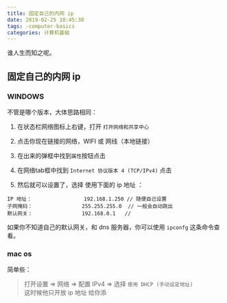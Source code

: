```yaml
---
title: 固定自己的内网 ip
date: 2019-02-25 10:45:38
tags: -computer-basics
categories: 计算机基础
---
```


谁人生而知之呢。

<!-- more -->

## 固定自己的内网 ip

### WINDOWS

不管是哪个版本，大体思路相同：

1. 在状态栏网络图标上右键，打开 `打开网络和共享中心`

2. 点击你现在链接的网络，WIFI 或 网线（本地链接）

3. 在出来的弹框中找到`属性`按钮点击

4. 在网络tab框中找到 `Internet 协议版本 4 (TCP/IPv4)` 点击

5. 然后就可以设置了，选择 使用下面的 ip 地址 ：

```
IP 地址：                 192.168.1.250 // 随便自己设置
子网掩码：                255.255.255.0  // 一般会自动跳出
默认网关：                192.168.0.1   // 
```
如果你不知道自己的默认网关，和 dns 服务器，你可以使用 `ipconfg` 这条命令查看。

### mac os 

简单些：

> 打开设置 => 网络 => 配置 IPv4 => 选择 `使用 DHCP (手动设定地址)`   
> 这时候他只开放 ip 地址 给你添